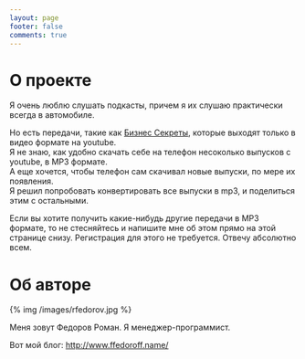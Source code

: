 ```yaml
---
layout: page
footer: false
comments: true
---
```


# О проекте

Я очень люблю слушать подкасты, причем я их слушаю практически всегда в автомобиле.  

Но есть передачи, такие как [Бизнес Секреты](http://tinkov.com/bizsekrety), которые выходят только в видео формате на youtube.  
Я не знаю, как удобно скачать себе на телефон несоколько выпусков с youtube, в MP3 формате.  
А еще хочется, чтобы телефон сам скачивал новые выпуски, по мере их появления.  
Я решил попробовать конвертировать все выпуски в mp3, и поделиться этим с остальными.  

Если вы хотите получить какие-нибудь другие передачи в MP3 формате, то не стесняйтесь и напишите мне об этом прямо на этой странице снизу.
Регистрация для этого не требуется. Отвечу абсолютно всем.  

# Об авторе

{% img /images/rfedorov.jpg %}


Меня зовут Федоров Роман. Я менеджер-программист.


Вот мой блог: <http://www.ffedoroff.name/>
